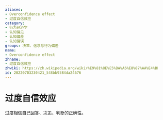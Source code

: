 ```yaml
---
aliases:
- Overconfidence effect
- 过度自信效应
category:
- 行为经济学
- 认知偏见
- 认知偏差
- 认知偏误
groups: 决策、信念与行为偏差
name:
- Overconfidence effect
zhname:
- 过度自信效应
zhwiki: https://zh.wikipedia.org/wiki/%E9%81%8E%E5%BA%A6%E8%87%AA%E4%BF%A1%E6%95%88%E6%87%89
id: 20220703230421_548bb9584da24676
---
```


# 过度自信效应

过度相信自己回答、决策、判断的正确性。
